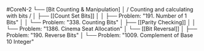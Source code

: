 #CoreN-2
└── [Bit Counting & Manipulation]
    │   / Counting and calculating with bits /
    │
    ├── [[Count Set Bits]]
    │   │   ├── Problem: "191. Number of 1 Bits"
    │   │   └── Problem: "338. Counting Bits"
    │
    ├── [[Parity Checking]]
    │   │   └── Problem: "1386. Cinema Seat Allocation"
    │
    └── [[Bit Reversal]]
        │   ├── Problem: "190. Reverse Bits"
        │   └── Problem: "1009. Complement of Base 10 Integer"